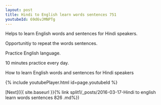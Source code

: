 ```yaml
---
layout: post
title: Hindi to English learn words sentences 751 
youtubeId: 69d6vJMNPTg
---
```

 
 
Helps to learn English words and sentences for Hindi speakers.

Opportunitiy to repeat the words sentences. 

Practice English language. 
 
10 minutes practice every day. 
 
How to learn English words and sentences for Hindi speakers 
 
{% include youtubePlayer.html id=page.youtubeId %}
 
 
[Next]({{ site.baseurl }}{% link  split1/_posts/2016-03-17-Hindi to english learn words sentences 826 .md%})
 
